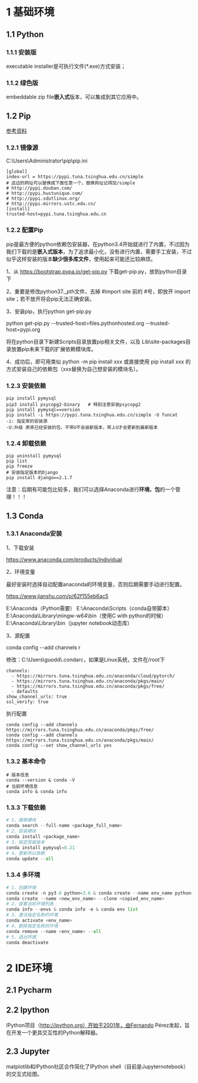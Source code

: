 # 1 基础环境

## 1.1 Python

### 1.1.1 安装版

executable installer是可执行文件(*.exe)方式安装；

### 1.1.2 绿色版

embeddable zip file**嵌入式**版本，可以集成到其它应用中。

## 1.2 Pip

[参考资料](https://blog.csdn.net/qq_41582429/article/details/102158562)

### 1.2.1 镜像源

C:\Users\Administrator\pip\pip.ini

```properties
[global]
index-url = https://pypi.tuna.tsinghua.edu.cn/simple
# 这边的网址可以替换成下面任意一个，替换网址记得加/simple
# http://pypi.douban.com/
# http://pypi.hustunique.com/
# http://pypi.sdutlinux.org/
# http://pypi.mirrors.ustc.edu.cn/
[install]
trusted-host=pypi.tuna.tsinghua.edu.cn
```

### 1.2.2 配置Pip

pip是最方便的python依赖包安装器，在python3.4开始就进行了内置，不过因为我们下载的是**嵌入式版本**，为了追求最小化，没有进行内置，需要手工安装，不过似乎这样安装的版本**缺少很多库文件**，使用起来可能还比较麻烦。

1、从 https://bootstrap.pypa.io/get-pip.py 下载get-pip.py，放到python目录下

2、重要是修改python37._pth文件，去掉 #import site 前的 #号，即放开 import site；若不放开将会pip无法正确安装。

3、安装pip，执行python get-pip.py

python get-pip.py --trusted-host=files.pythonhosted.org --trusted-host=pypi.org

将在python目录下新建Scripts目录放置pip相关文件，以及 Lib\site-packages目录放置pip未来下载的扩展依赖模块库。

4、成功后，即可用类似 python -m pip install xxx 或直接使用 pip install xxx 的方式安装自己的依赖包（xxx替换为自己想安装的模块名）。

### 1.2.3 安装依赖

```properties
pip install pymysql
pip3 install psycopg2-binary   # 特别注意安装psycopg2
pip install pymysql==version
pip install -i https://pypi.tuna.tsinghua.edu.cn/simple -U funcat
-i: 指定库的安装源
-U:升级 原来已经安装的包，不带U不会装新版本，带上U才会更新到最新版本
```

### 1.2.4 卸载依赖

```properties
pip uninstall pymysql
pip list
pip freeze
# 安装指定版本的Django
pip install django==2.1.7
```

注意：后期有可能包比较多，我们可以选择Anaconda进行**环境、包**的一个管理！！！

## 1.3 Conda

### 1.3.1 Anaconda安装

1、下载安装

https://www.anaconda.com/products/individual

2、环境变量

最好安装时选择自动配置anaconda的环境变量，否则后期需要手动进行配置。

https://www.jianshu.com/p/62f155eb6ac5

E:\Anaconda（Python需要）
E:\Anaconda\Scripts（conda自带脚本）
E:\Anaconda\Library\mingw-w64\bin（使用C with python的时候）
E:\Anaconda\Library\bin（jupyter notebook动态库）

3、源配置

conda config --add channels r

修改：C:\Users\guodd\\.condarc，如果是Linux系统，文件在/root下

```shell
channels:
  - https://mirrors.tuna.tsinghua.edu.cn/anaconda/cloud/pytorch/
  - https://mirrors.tuna.tsinghua.edu.cn/anaconda/pkgs/main/
  - https://mirrors.tuna.tsinghua.edu.cn/anaconda/pkgs/free/
  - defaults
show_channel_urls: true
ssl_verify: true
```

执行配置

```properties
conda config --add channels https://mirrors.tuna.tsinghua.edu.cn/anaconda/pkgs/free/
conda config --add channels https://mirrors.tuna.tsinghua.edu.cn/anaconda/pkgs/main/
conda config --set show_channel_urls yes
```

### 1.3.2 基本命令

```shell
# 版本信息
conda --version & conda -V
# 当前环境信息
conda info & conda info
```

### 1.3.3 下载依赖

```python
# 1、搜索模块
conda search --full-name <package_full_name>
# 2、安装模块
conda install <package_name>
# 3、指定安装版本
conda install pymysql=8.21
# 4、更新所以依赖
conda update --all
```

### 1.3.4 多环境

```python
# 1、创建环境
conda create -n py3.6 python=3.6 & conda create --name env_name python=3.6
conda create --name <new_env_name> --clone <copied_env_name>
# 2、查看当前环境列表
conda info --envs & conda info -e & conda env list
# 3、激活指定名称的环境
conda activate <env_name>
# 4、删除指定名称的环境
conda remove --name <env_name> --all
# 5、退出环境
conda deactivate
```

# 2 IDE环境

## 2.1 Pycharm



## 2.2 Ipython

IPython项目（http://ipython.org）开始于2001年，由Fernando Pérez发起，旨在开发一个更具交互性的Python解释器。

## 2.3 Jupyter

matplotlib和IPython社区合作简化了IPython shell（目前是Jupyternotebook）的交互式绘图。